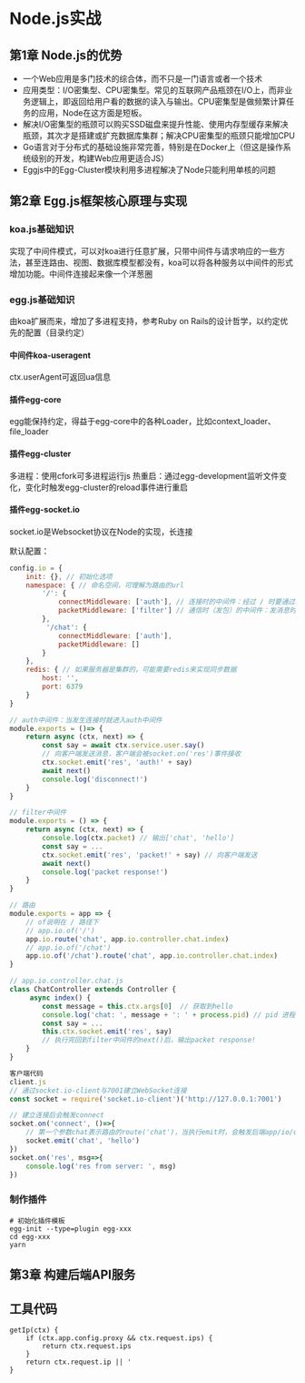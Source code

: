 # Node.js实战

## 第1章 Node.js的优势
* 一个Web应用是多门技术的综合体，而不只是一门语言或者一个技术
* 应用类型：I/O密集型、CPU密集型。常见的互联网产品瓶颈在I/O上，而非业务逻辑上，即返回给用户看的数据的读入与输出。CPU密集型是做频繁计算任务的应用，Node在这方面是短板。
* 解决I/O密集型的瓶颈可以购买SSD磁盘来提升性能、使用内存型缓存来解决瓶颈，其次才是搭建或扩充数据库集群；解决CPU密集型的瓶颈只能增加CPU
* Go语言对于分布式的基础设施非常完善，特别是在Docker上（但这是操作系统级别的开发，构建Web应用更适合JS）
* Eggjs中的Egg-Cluster模块利用多进程解决了Node只能利用单核的问题

## 第2章 Egg.js框架核心原理与实现
### koa.js基础知识
实现了中间件模式，可以对koa进行任意扩展，只带中间件与请求响应的一些方法，甚至连路由、视图、数据库模型都没有，koa可以将各种服务以中间件的形式增加功能。中间件连接起来像一个洋葱圈

### egg.js基础知识
由koa扩展而来，增加了多进程支持，参考Ruby on Rails的设计哲学，以约定优先的配置（目录约定）

#### 中间件koa-useragent
ctx.userAgent可返回ua信息

#### 插件egg-core
egg能保持约定，得益于egg-core中的各种Loader，比如context_loader、file_loader

#### 插件egg-cluster
多进程：使用cfork可多进程运行js
热重启：通过egg-development监听文件变化，变化时触发egg-cluster的reload事件进行重启

#### 插件egg-socket.io
socket.io是Websocket协议在Node的实现，长连接

默认配置：

```js
config.io = {
    init: {}, // 初始化选项
    namespace: { // 命名空间，可理解为路由的url
        '/': {
            connectMiddleware: ['auth'], // 连接时的中间件：经过 / 时要通过auth中间件
            packetMiddleware: ['filter'] // 通信时（发包）的中间件：发消息时通过filter中间件
        },
         '/chat': {
            connectMiddleware: ['auth'], 
            packetMiddleware: [] 
        }
    },
    redis: { // 如果服务器是集群的，可能需要redis来实现同步数据
        host: '',
        port: 6379
    }
}

// auth中间件：当发生连接时就进入auth中间件
module.exports = ()=> {
    return async (ctx, next) => {
        const say = await ctx.service.user.say()
        // 向客户端发送消息，客户端会被socket.on('res')事件接收
        ctx.socket.emit('res', 'auth!' + say) 
        await next()
        console.log('disconnect!')
    }
}

// filter中间件
module.exports = () => {
    return async (ctx, next) => {
        console.log(ctx.packet) // 输出['chat', 'hello']
        const say = ...
        ctx.socket.emit('res', 'packet!' + say) // 向客户端发送
        await next()
        console.log('packet response!')
    }
}

// 路由
module.exports = app => {
    // of说明在 / 路径下
    // app.io.of('/')
    app.io.route('chat', app.io.controller.chat.index)
    // app.io.of('/chat')
    app.io.of('/chat').route('chat', app.io.controller.chat.index)
}

// app.io.controller.chat.js
class ChatController extends Controller {
     async index() {
        const message = this.ctx.args[0]  // 获取到hello
        console.log('chat: ', message + ': ' + process.pid) // pid 进程号
        const say = ...
        this.ctx.socket.emit('res', say)
        // 执行完回到filter中间件的next()后，输出packet response!
    }
}

```

```js
客户端代码
client.js
// 通过socket.io-client与7001建立WebSocket连接
const socket = require('socket.io-client')('http://127.0.0.1:7001')

// 建立连接后会触发connect
socket.on('connect', ()=>{
    // 第一个参数chat表示路由的route('chat')，当执行emit时，会触发后端app/io/controller/chat.js中的index方法，有中间件则先进入中间件
    socket.emit('chat', 'hello')
})
socket.on('res', msg=>{
    console.log('res from server: ', msg)
})
```

### 制作插件

```shell
# 初始化插件模板
egg-init --type=plugin egg-xxx
cd egg-xxx
yarn
```

## 第3章 构建后端API服务

## 工具代码

```
getIp(ctx) {
    if (ctx.app.config.proxy && ctx.request.ips) {
        return ctx.request.ips
    }
    return ctx.request.ip || '
}
```
